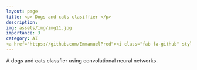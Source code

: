 ```yaml
---
layout: page
title: <p> Dogs and cats clasiffier </p>
description: 
img: assets/img/img11.jpg
importance: 3
category: AI
<a href="https://github.com/EmmanuelPred"><i class="fab fa-github" style='font-size:30px' align="center"></i>
---
```

A dogs and cats classfier using convolutional neural networks.
